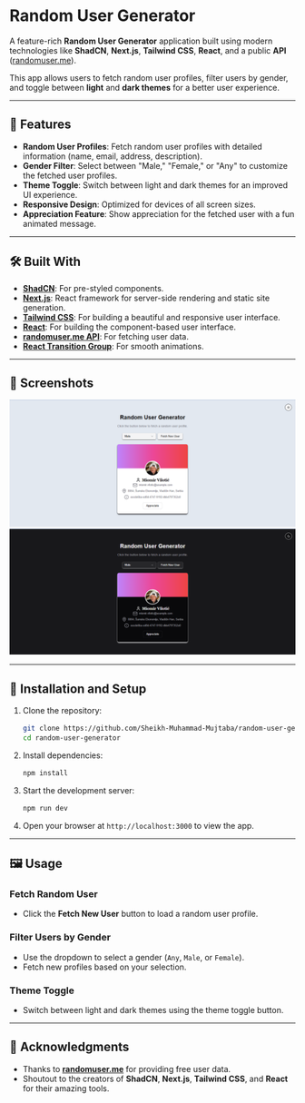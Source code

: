 # Random User Generator

A feature-rich **Random User Generator** application built using modern technologies like **ShadCN**, **Next.js**, **Tailwind CSS**, **React**, and a public **API** ([randomuser.me](https://randomuser.me)).

This app allows users to fetch random user profiles, filter users by gender, and toggle between **light** and **dark themes** for a better user experience.

---

## 🚀 Features

- **Random User Profiles**: Fetch random user profiles with detailed information (name, email, address, description).
- **Gender Filter**: Select between "Male," "Female," or "Any" to customize the fetched user profiles.
- **Theme Toggle**: Switch between light and dark themes for an improved UI experience.
- **Responsive Design**: Optimized for devices of all screen sizes.
- **Appreciation Feature**: Show appreciation for the fetched user with a fun animated message.

---

## 🛠️ Built With

- **[ShadCN](https://shadcn.dev/)**: For pre-styled components.
- **[Next.js](https://nextjs.org/)**: React framework for server-side rendering and static site generation.
- **[Tailwind CSS](https://tailwindcss.com/)**: For building a beautiful and responsive user interface.
- **[React](https://reactjs.org/)**: For building the component-based user interface.
- **[randomuser.me API](https://randomuser.me/)**: For fetching user data.
- **[React Transition Group](https://reactcommunity.org/react-transition-group/)**: For smooth animations.

---

## 📸 Screenshots

![Light Theme](./screenshots/light.png)
![Dark Theme](./screenshots/dark.png)

---

## 🧰 Installation and Setup

1. Clone the repository:

   ```bash
   git clone https://github.com/Sheikh-Muhammad-Mujtaba/random-user-generator.git
   cd random-user-generator
   ```

2. Install dependencies:

   ```bash
   npm install
   ```

3. Start the development server:

   ```bash
   npm run dev
   ```

4. Open your browser at `http://localhost:3000` to view the app.

---

## 🖼️ Usage

### Fetch Random User
- Click the **Fetch New User** button to load a random user profile.
  
### Filter Users by Gender
- Use the dropdown to select a gender (`Any`, `Male`, or `Female`).
- Fetch new profiles based on your selection.

### Theme Toggle
- Switch between light and dark themes using the theme toggle button.

---

## 🙌 Acknowledgments

- Thanks to **[randomuser.me](https://randomuser.me)** for providing free user data.
- Shoutout to the creators of **ShadCN**, **Next.js**, **Tailwind CSS**, and **React** for their amazing tools.
